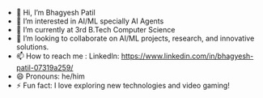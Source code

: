 - 👋 Hi, I’m Bhagyesh Patil
- 👀 I’m interested in AI/ML specially AI Agents 
- 🌱 I’m currently at 3rd B.Tech Computer Science
- 💞️ I’m looking to collaborate on AI/ML projects, research, and innovative solutions.
- 📫 How to reach me : LinkedIn: https://www.linkedin.com/in/bhagyesh-patil-07319a259/ 
- 😄 Pronouns: he/him
- ⚡ Fun fact: I love exploring new technologies and video gaming!

<!---
BhagyeshPatil2004/BhagyeshPatil2004 is a ✨ special ✨ repository because its `README.md` (this file) appears on your GitHub profile.
You can click the Preview link to take a look at your changes.
--->
